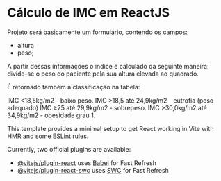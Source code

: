# Cálculo de IMC em ReactJS

Projeto será basicamente um formulário, contendo os campos: 
- altura
- peso;

A partir dessas informações o índice é calculado da seguinte maneira: divide-se o peso do paciente pela sua altura elevada ao quadrado.

É retornado também a classificação na tabela:

IMC <18,5kg/m2 - baixo peso.
IMC >18,5 até 24,9kg/m2 - eutrofia (peso adequado)
IMC ≥25 até 29,9kg/m2 - sobrepeso.
IMC >30,0kg/m2 até 34,9kg/m2 - obesidade grau 1.

This template provides a minimal setup to get React working in Vite with HMR and some ESLint rules.

Currently, two official plugins are available:

- [@vitejs/plugin-react](https://github.com/vitejs/vite-plugin-react/blob/main/packages/plugin-react/README.md) uses [Babel](https://babeljs.io/) for Fast Refresh
- [@vitejs/plugin-react-swc](https://github.com/vitejs/vite-plugin-react-swc) uses [SWC](https://swc.rs/) for Fast Refresh
